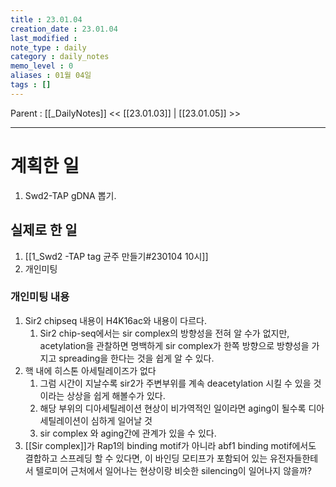 ```yaml
---
title : 23.01.04
creation_date : 23.01.04
last_modified :
note_type : daily
category : daily_notes
memo_level : 0
aliases : 01월 04일
tags : []
---
```

Parent : [[_DailyNotes]]
<< [[23.01.03]] | [[23.01.05]] >>

---
# 계획한 일

1. Swd2-TAP gDNA 뽑기.

## 실제로 한 일

1. [[1_Swd2 -TAP tag 균주 만들기#230104 10시]]
2. 개인미팅

### 개인미팅 내용
1. Sir2 chipseq 내용이 H4K16ac와 내용이 다르다.
	1. Sir2 chip-seq에서는 sir complex의 방향성을 전혀 알 수가 없지만, acetylation을 관찰하면 명백하게 sir complex가 한쪽 방향으로 방향성을 가지고 spreading을 한다는 것을 쉽게 알 수 있다.
2. 핵 내에 히스톤 아세틸레이즈가 없다
	1. 그럼 시간이 지날수록 sir2가 주변부위를 계속 deacetylation 시킬 수 있을 것이라는 상상을 쉽게 해볼수가 있다.
	2. 해당 부위의 디아세틸레이션 현상이 비가역적인 일이라면 aging이 될수록 디아세틸레이션이 심하게 일어날 것
	3. sir complex 와 aging간에 관계가 있을 수 있다.
3. [[Sir complex]]가 Rap1의 binding motif가 아니라 abf1 binding motif에서도 결합하고 스프레딩 할 수 있다면, 이 바인딩 모티프가 포함되어 있는 유전자들한테서 텔로미어 근처에서 일어나는 현상이랑 비슷한 silencing이 일어나지 않을까?